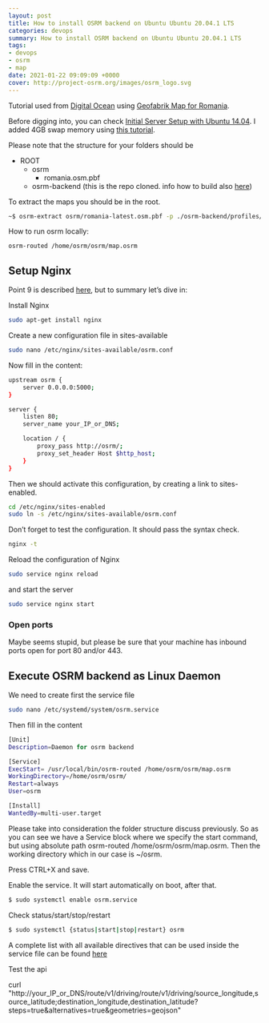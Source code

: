 ```yaml
---
layout: post
title: How to install OSRM backend on Ubuntu Ubuntu 20.04.1 LTS
categories: devops
summary: How to install OSRM backend on Ubuntu Ubuntu 20.04.1 LTS
tags:
- devops
- osrm
- map
date: 2021-01-22 09:09:09 +0000
cover: http://project-osrm.org/images/osrm_logo.svg
---
```


Tutorial used from [Digital Ocean](https://www.digitalocean.com/community/tutorials/how-to-set-up-an-osrm-server-on-ubuntu-14-04) using [Geofabrik Map for Romania](http://download.geofabrik.de/europe/romania.html).

Before digging into, you can check [Initial Server Setup with Ubuntu 14.04](https://www.digitalocean.com/community/tutorials/initial-server-setup-with-ubuntu-14-04). I added 4GB swap memory using [this tutorial](https://www.digitalocean.com/community/tutorials/how-to-add-swap-on-ubuntu-14-04).

Please note that the structure for your folders should be

- ROOT
    - osrm
        - romania.osm.pbf
    - osrm-backend (this is the repo cloned. info how to build also [here](https://github.com/Project-OSRM/osrm-backend/wiki/Building-OSRM))
    
To extract the maps you should be in the root.

```sh
~$ osrm-extract osrm/romania-latest.osm.pbf -p ./osrm-backend/profiles/car.lua
```

How to run osrm locally:

```
osrm-routed /home/osrm/osrm/map.osrm
```

## Setup Nginx

Point 9 is described [here](https://www.digitalocean.com/community/tutorials/how-to-set-up-an-osrm-server-on-ubuntu-14-04#step-9-%E2%80%94-set-up-nginx), but to summary let’s dive in:

Install Nginx

```sh
sudo apt-get install nginx
```

Create a new configuration file in sites-available

```sh
sudo nano /etc/nginx/sites-available/osrm.conf
```

Now fill in the content:

```sh
upstream osrm {
    server 0.0.0.0:5000;
}

server {
    listen 80;
    server_name your_IP_or_DNS;

    location / {
        proxy_pass http://osrm/;
        proxy_set_header Host $http_host;
    }
}
```

Then we should activate this configuration, by creating a link to sites-enabled.

```sh
cd /etc/nginx/sites-enabled
sudo ln -s /etc/nginx/sites-available/osrm.conf
```

Don’t forget to test the configuration. It should pass the syntax check.

```sh
nginx -t
```

Reload the configuration of Nginx

```sh
sudo service nginx reload
```

and start the server

```sh
sudo service nginx start
```

### Open ports

Maybe seems stupid, but please be sure that your machine has inbound ports open for port 80 and/or 443.

## Execute OSRM backend as Linux Daemon

We need to create first the service file

```sh
sudo nano /etc/systemd/system/osrm.service
```

Then fill in the content

```sh
[Unit]
Description=Daemon for osrm backend

[Service]
ExecStart= /usr/local/bin/osrm-routed /home/osrm/osrm/map.osrm
WorkingDirectory=/home/osrm/osrm/
Restart=always
User=osrm

[Install]
WantedBy=multi-user.target
```

Please take into consideration the folder structure discuss previously. So as you can see we have a Service block where we specify the start command, but using absolute path osrm-routed /home/osrm/osrm/map.osrm. Then the working directory which in our case is ~/osrm.

Press CTRL+X and save.

Enable the service. It will start automatically on boot, after that.

```sh
$ sudo systemctl enable osrm.service
```

Check status/start/stop/restart

```sh
$ sudo systemctl {status|start|stop|restart} osrm
```

A complete list with all available directives that can be used inside the service file can be found [here](https://www.digitalocean.com/community/tutorials/understanding-systemd-units-and-unit-files)

Test the api

curl "http://your_IP_or_DNS/route/v1/driving/route/v1/driving/source_longitude,source_latitude;destination_longitude,destination_latitude?steps=true&alternatives=true&geometries=geojson"



